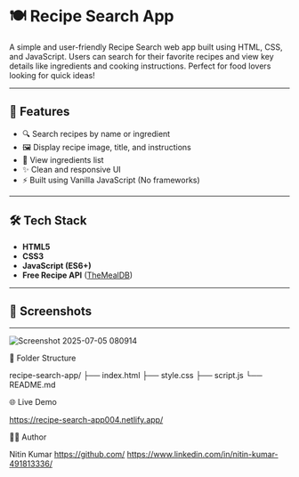 # 🍽️ Recipe Search App

A simple and user-friendly Recipe Search web app built using HTML, CSS, and JavaScript. Users can search for their favorite recipes and view key details like ingredients and cooking instructions. Perfect for food lovers looking for quick ideas!

---

## 🚀 Features

- 🔍 Search recipes by name or ingredient
- 🖼️ Display recipe image, title, and instructions
- 📃 View ingredients list
- ✨ Clean and responsive UI
- ⚡ Built using Vanilla JavaScript (No frameworks)

---

## 🛠️ Tech Stack

- **HTML5**
- **CSS3**
- **JavaScript (ES6+)**
- **Free Recipe API** ([TheMealDB](https://www.themealdb.com/))

---

## 📸 Screenshots

---
![Screenshot 2025-07-05 080914](https://github.com/user-attachments/assets/6e324910-bdd4-49c1-8191-ac93f1c471f0)

📂 Folder Structure

recipe-search-app/
├── index.html
├── style.css
├── script.js
└── README.md

🌐 Live Demo

https://recipe-search-app004.netlify.app/

🙋‍♂️ Author

Nitin Kumar
https://github.com/
https://www.linkedin.com/in/nitin-kumar-491813336/



